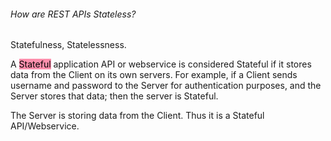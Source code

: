 ###### How are REST APIs Stateless?
Statefulness, Statelessness. 

A <mark style="background: #FF5582A6;">Stateful</mark> application API or webservice is considered Stateful if it stores data from the Client on its own servers.
For example, if a Client sends username and password to the Server for authentication purposes, and the Server stores that data; then the server is Stateful.

The Server is storing data from the Client. Thus it is a Stateful API/Webservice.

